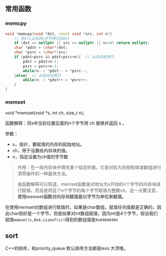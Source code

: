 ## 常用函数

### memcpy

```cpp
void *memcpy(void *dst, const void *src, int n){
    // 把src之后的n字节拷贝到dst
    if (dst == nullptr || src == nullptr || n<=0) return nullptr;
    char *pdst = (char*)dst;
    char *psrc = (char*)src;
    if (pdst>psrc && pdst<psrc+n){  // 从后向前拷贝
        pdst = pdst+n-1;
        psrc = psrc+n-1;
        while(n--) *pdst-- = *psrc--;
    }else{  // 从前向后拷贝
        while(n--) *pdst++ = *psrc++;
    }
}
```

### memset

void *memset(void *s, int ch, size_t n);

函数解释：将s中当前位置后面的n个字节用 ch 替换并返回 s 。

参数：

* s，指针，要赋值的内存的起始地址。
* ch，用于设置给内存块的值。
* n，指定设置为ch值的字节数

> 作用：在一段内存块中填充某个给定的值，它是对较大的结构体或数组进行清零操作的一种最快方法。
>
> 由函数解释可以知道，memset函数是对地址为s开始的n个字节的内存块进行赋值，而且是将这个n个字节的每个字节赋值为整数ch。这一点要注意，**使用memset函数对内存块赋值是以字节为单位来赋值。**
>

在使用memset对数组进行赋值时，如果是char数组，赋值任何值都是正确的，因此char刚好是一个字节，但是如果对int数组赋值，因为int是4个字节，假设我们赋值`memset(s,0x4,sizeof(s))`得到的数组值是`0x04040404`

## sort

C++的排序，和priority_queue 默认排序方法都是less<int> 大顶堆。